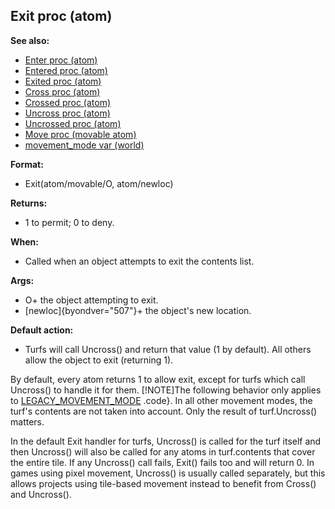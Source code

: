 ## Exit proc (atom)
**See also:**
+   [Enter proc (atom)](/ref/atom/proc/Enter.md) 
+   [Entered proc (atom)](/ref/atom/proc/Entered.md) 
+   [Exited proc (atom)](/ref/atom/proc/Exited.md) 
+   [Cross proc (atom)](/ref/atom/proc/Cross.md) 
+   [Crossed proc (atom)](/ref/atom/proc/Crossed.md) 
+   [Uncross proc (atom)](/ref/atom/proc/Uncross.md) 
+   [Uncrossed proc (atom)](/ref/atom/proc/Uncrossed.md) 
+   [Move proc (movable atom)](/ref/atom/movable/proc/Move.md) 
+   [movement_mode var (world)](/ref/world/var/movement_mode.md) 
<!-- -->
**Format:**
+   Exit(atom/movable/O, atom/newloc)
<!-- -->
**Returns:**
+   1 to permit; 0 to deny.
<!-- -->
**When:**
+   Called when an object attempts to exit the contents list.
<!-- -->
**Args:**
+   O+ the object attempting to exit.
+   [newloc]{byondver="507"}+ the object\'s new location.
<!-- -->
**Default action:**
+   Turfs will call Uncross() and return that value (1 by default). All
    others allow the object to exit (returning 1).


By default, every atom returns 1 to allow exit, except for
turfs which call Uncross() to handle it for them. [!NOTE]The following
behavior only applies to
[LEGACY_MOVEMENT_MODE](/ref/world/var/movement_mode.md) .code}. In all other
movement modes, the turf\'s contents are not taken into account. Only
the result of turf.Uncross() matters. 

In the default Exit
handler for turfs, Uncross() is called for the turf itself and then
Uncross() will also be called for any atoms in turf.contents that cover
the entire tile. If any Uncross() call fails, Exit() fails too and will
return 0. In games using pixel movement, Uncross() is usually called
separately, but this allows projects using tile-based movement instead
to benefit from Cross() and Uncross().